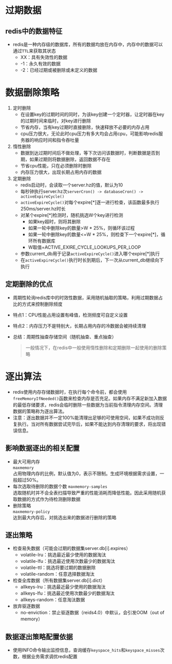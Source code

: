 # 过期数据

## redis中的数据特征
- redis是一种内存级的数据库，所有的数据均放在内存中，内存中的数据可以通过`TTL`来获取其状态
  - XX：具有失效性的数据
  - -1：永久有效的数据
  - -2：已经过期或被删除或未定义的数据
  
# 数据删除策略
1. 定时删除  
   - 在设置key的过期时间的同时，为该key创建一个定时器，让定时器在key的过期时间来临时，对key进行删除
   - 节省内存，当有key过期时直接删除，快速释放不必要的内存占用
   - cpu压力很大，无论此时cpu压力有多大均会占用cpu，可能影响redis服务器的响应时间和指令吞吐量
2. 惰性删除
   - 数据到达过期时间后不做处理，等下次访问该数据时，判断数据是否到期，如果过期则将数据删除，返回数据不存在
   - 节省cpu性能，只在必须删除时删除
   - 内存压力很大，出现长期占用内存的数据
3. 定期删除
   - redis启动时，会读取一个server.hz的值，默认为10
   - 每秒钟执行server.hz次`serverCron() -> databaseCron() -> activeExpireCycle()`
   - `activeExpireCycle()`对每个expire[*]逐一进行检查，该函数最多执行250ms/server.hz时长
   - 对某个expire[*]检测时，随机挑选W个key进行检测
     - 如果key超时，则将其删除
     - 如果一轮中删除key的数量>W * 25%，则循环该过程
     - 如果一轮中删除key的数量<=W \* 25%，则检查下一个expire[*]，循环所有数据库
     - W取值=ACTIVE_EXIRE_CYCLE_LOOKUPS_PER_LOOP
   - 参数current_db用于记录`activeExpireCycle()`进入哪个expire[*]执行
   - 在`activeExpireCycle()`执行时长到期后，下一次从current_db继续向下执行

## 定期删除的优点
- 周期性轮询redis库中的时效性数据，采用随机抽取的策略，利用过期数据占比的方式来控制删除频度
- 特点1：CPU性能占用设置有峰值，检测频度可自定义设置
- 特点2：内存压力不是特别大，长期占用内存的冷数据会被持续清理
- 总结：周期性抽查存储空间（随机抽查、重点抽查）

  > 一般情况下，在redis中一般使用惰性删除和定期删除一起使用的删除策略

# 逐出算法
- redis使用内存存储数据时，在执行每个命令前，都会使用`freeMemoryIfNeeded()`函数来检查内存是否充足。如果内存不满足新加入数据的最低存储要求，redis会临时删除一些数据为当前指令清理内存空间。清理数据的策略称为逐出算法。
- 注意：逐出数据并不一定100%能清理出足够的可使用空间，如果不成功则反复执行。当对所有数据尝试完毕后，如果不能达到内存清理的要求，将出现错误信息。

## 影响数据逐出的相关配置
- 最大可用内存  
  `maxmemory`  
  占用物理内存的比例，默认值为0，表示不限制。生成环境根据需求设置，一般超过50%。
- 每次选取待删除的数据个数
  `maxmemory-samples`  
  选取随机时并不会全表扫描导致严重的性能消耗而降低性能。因此采用随机获取数据的方式作为待检测删除数据
- 删除策略  
  `maxmemory-policy`  
  达到最大内存后，对挑选出来的数据进行删除的策略

## 逐出策略
- 检查易失数据（可能会过期的数据集server.db[i].expires）
  - volatile-lru：挑选最近最少使用的数据淘汰
  - volatile-lfu：挑选最近使用次数最少的数据淘汰
  - volatile-ttl：挑选将要过期的数据删除
  - volatile-random：任意选择数据淘汰
- 检查全库数据（所有数据集server.db[i].dict）
  - allkeys-lru：挑选最近最少使用的数据淘汰
  - allkeys-lfu：挑选最近使用次数最少的数据淘汰
  - allkeys-random：任意淘汰数据
- 放弃驱逐数据
  - no-enviction：禁止驱逐数据（reids4.0）中默认，会引发OOM（out of memory）

## 数据逐出策略配置依据
- 使用INFO命令输出监控信息，查询缓存`keyspace_hits`和`keyspace_misses`次数，根据业务需求调优redis配置